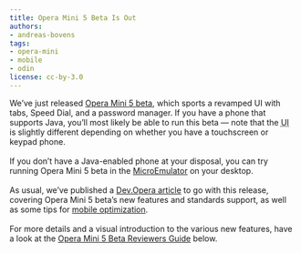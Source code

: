 ```yaml
---
title: Opera Mini 5 Beta Is Out
authors:
- andreas-bovens
tags:
- opera-mini
- mobile
- odin
license: cc-by-3.0
---
```

We’ve just released <a href="http://www.opera.com/mini/next/">Opera Mini 5 beta</a>, which sports a revamped UI with tabs, Speed Dial, and a password manager. If you have a phone that supports Java, you’ll most likely be able to run this beta — note that the <abbr title="User Interface">UI</abbr> is slightly different depending on whether you have a touchscreen or keypad phone. <br/><br/>If you don’t have a Java-enabled phone at your disposal, you can try running Opera Mini 5 beta in the <a href="http://www.flickr.com/photos/redux/3925099775/">MicroEmulator</a> on your desktop.<br/><br/>As usual, we’ve published a <a href="https://dev.opera.com/articles/view/opera-mini-5-beta-developers/">Dev.Opera article</a> to go with this release, covering Opera Mini 5 beta’s new features and standards support, as well as some tips for <a href="https://dev.opera.com/articles/view/opera-mini-5-beta-developers/#optimizing">mobile optimization</a>. <br/><br/>For more details and a visual introduction to the various new features, have a look at the <a href="http://www.youtube.com/watch?v=joBaCW8abNE">Opera Mini 5 Beta Reviewers Guide</a> below.<br/><br/><object width="425" height="344"><param name="movie" value="http://www.youtube.com/v/joBaCW8abNE&amp;hl=en&amp;fs=1&amp;rel=0" /><param name="allowFullScreen" value="true" /><param name="allowscriptaccess" value="never" /><embed src="http://www.youtube.com/v/joBaCW8abNE&amp;hl=en&amp;fs=1&amp;rel=0" type="application/x-shockwave-flash" allowfullscreen="true" width="425" height="344" allowscriptaccess="never" /></object><br/><br/>
